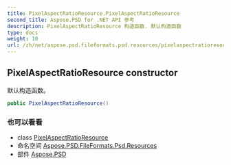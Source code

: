 ```yaml
---
title: PixelAspectRatioResource.PixelAspectRatioResource
second_title: Aspose.PSD for .NET API 参考
description: PixelAspectRatioResource 构造函数. 默认构造函数
type: docs
weight: 10
url: /zh/net/aspose.psd.fileformats.psd.resources/pixelaspectratioresource/pixelaspectratioresource/
---
```

## PixelAspectRatioResource constructor

默认构造函数。

```csharp
public PixelAspectRatioResource()
```

### 也可以看看

* class [PixelAspectRatioResource](../)
* 命名空间 [Aspose.PSD.FileFormats.Psd.Resources](../../pixelaspectratioresource/)
* 部件 [Aspose.PSD](../../../)


